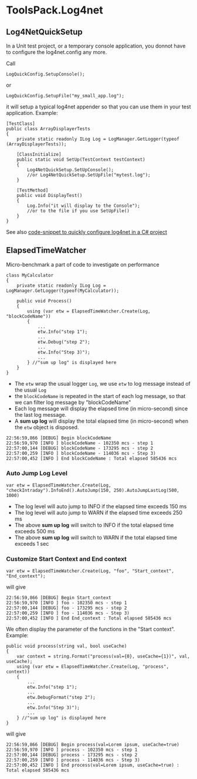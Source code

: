 # ToolsPack.Log4net

## Log4NetQuickSetup

In a Unit test project, or a temporary console application, you donnot have to configure the log4net.config any more.

Call

```CSharp
LogQuickConfig.SetupConsole();
```

or

```CSharp
LogQuickConfig.SetupFile("my_small_app.log");
```

it will setup a typical log4net appender so that you can use them in your test application. Example:

```CSharp
[TestClass]
public class ArrayDisplayerTests
{
	private static readonly ILog Log = LogManager.GetLogger(typeof (ArrayDisplayerTests));

	[ClassInitialize]
	public static void SetUp(TestContext testContext)
	{
		Log4NetQuickSetup.SetUpConsole();
		//or Log4NetQuickSetup.SetUpFile("mytest.log");
	}

	[TestMethod]
	public void DisplayTest()
	{
		Log.Info("it will display to the Console");
		//or to the file if you use SetUpFile()
	}
}
```

See also [code-snippet to quickly configure log4net in a C# project](https://github.com/duongphuhiep/ToolsPack.Net/wiki/log4net)

## ElapsedTimeWatcher

Micro-benchmark a part of code to investigate on performance

```CSharp
class MyCalculator
{
	private static readonly ILog Log = LogManager.GetLogger(typeof(MyCalculator));

	public void Process()
	{
		using (var etw = ElapsedTimeWatcher.Create(Log, "blockCodeName"))
		{
		    ...
		    etw.Info("step 1");
		    ...
		    etw.Debug("step 2");
			...
		    etw.Info("Step 3)");
		    ...
		} //"sum up log" is displayed here
	}
}
```

- The `etw` wrap the usual logger `Log`, we use `etw` to log message instead of the usual `Log`
- the `blockCodeName` is repeated in the start of each log message, so that we can filter log message by "blockCodeName"
- Each log message will display the elapsed time (in micro-second) since the last log message.
- A **sum up log** will display the total elapsed time (in micro-second) when the `etw` object is disposed.

```
22:56:59,866 [DEBUG] Begin blockCodeName
22:56:59,970 [INFO ] blockCodeName - 102350 mcs - step 1
22:57:00,144 [DEBUG] blockCodeName - 173295 mcs - step 2
22:57:00,259 [INFO ] blockCodeName - 114036 mcs - Step 3)
22:57:00,452 [INFO ] End blockCodeName : Total elapsed 585436 mcs
```

### Auto Jump Log Level

```CSharp
var etw = ElapsedTimeWatcher.Create(Log, "checkIntraday").InfoEnd().AutoJump(150, 250).AutoJumpLastLog(500, 1000)
```

- The log level will auto jump to INFO if the elapsed time exceeds 150 ms
- The log level will auto jump to WARN if the elapsed time exceeds 250 ms
- The above **sum up log** will switch to INFO if the total elapsed time exceeds 500 ms
- The above **sum up log** will switch to WARN if the total elapsed time exceeds 1 sec

### Customize Start Context and End context

```CSharp
var etw = ElapsedTimeWatcher.Create(Log, "foo", "Start_context", "End_context");
```

will give

```
22:56:59,866 [DEBUG] Begin Start_context
22:56:59,970 [INFO ] foo - 102350 mcs - step 1
22:57:00,144 [DEBUG] foo - 173295 mcs - step 2
22:57:00,259 [INFO ] foo - 114036 mcs - Step 3)
22:57:00,452 [INFO ] End End_context : Total elapsed 585436 mcs
```

We often display the parameter of the functions in the "Start context". Example:

```CSharp
public void process(string val, bool useCache)
{
	var context = string.Format("process(val={0}, useCache={1})", val, useCache);
	using (var etw = ElapsedTimeWatcher.Create(Log, "process", context))
	{
	    ...
	    etw.Info("step 1");
	    ...
	    etw.DebugFormat("step 2");
		...
	    etw.Info("Step 3)");
	    ...
	} //"sum up log" is displayed here
}
```

will give

```
22:56:59,866 [DEBUG] Begin process(val=Lorem ipsum, useCache=true)
22:56:59,970 [INFO ] process - 102350 mcs - step 1
22:57:00,144 [DEBUG] process - 173295 mcs - step 2
22:57:00,259 [INFO ] process - 114036 mcs - Step 3)
22:57:00,452 [INFO ] End process(val=Lorem ipsum, useCache=true) : Total elapsed 585436 mcs
```
